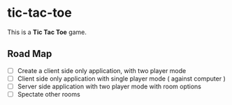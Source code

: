 # tic-tac-toe
This is a **Tic Tac Toe** game.

## Road Map
- [ ] Create a client side only application, with two player mode
- [ ] Client side only application with single player mode ( against computer )
- [ ] Server side application with two player mode with room options
- [ ] Spectate other rooms